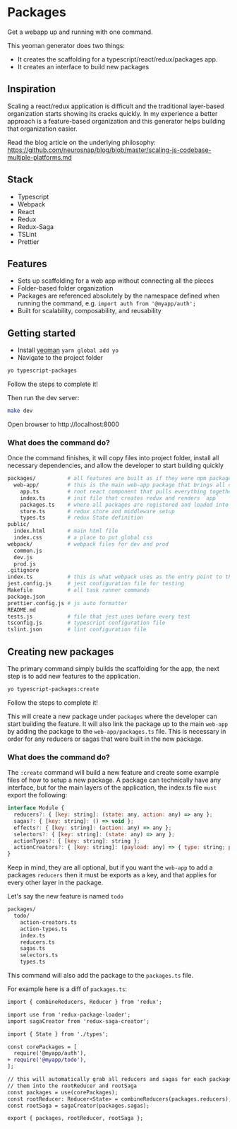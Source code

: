 # Packages

Get a webapp up and running with one command.

This yeoman generator does two things:

* It creates the scaffolding for a typescript/react/redux/packages app.
* It creates an interface to build new packages

## Inspiration

Scaling a react/redux application is difficult and the traditional layer-based
organization starts showing its cracks quickly.  In my experience a better approach
is a feature-based organization and this generator helps building that organization
easier.

Read the blog article on the underlying philosophy:
https://github.com/neurosnap/blog/blob/master/scaling-js-codebase-multiple-platforms.md

## Stack

* Typescript
* Webpack
* React
* Redux
* Redux-Saga
* TSLint
* Prettier

## Features

* Sets up scaffolding for a web app without connecting all the pieces
* Folder-based folder organization
* Packages are referenced absolutely by the namespace defined when running the command, e.g. `import auth from '@myapp/auth';`
* Built for scalability, composability, and reusability

## Getting started

* Install [yeoman](http://yeoman.io/) `yarn global add yo`
* Navigate to the project folder

```bash
yo typescript-packages
```

Follow the steps to complete it!

Then run the dev server:

```bash
make dev
```

Open browser to http://localhost:8000

### What does the command do?

Once the command finishes, it will copy files into project folder, install all necessary dependencies,
and allow the developer to start building quickly

```bash
packages/          # all features are built as if they were npm packages here
  web-app/         # this is the main web-app package that brings all other packages together
    app.ts         # root react component that pulls everything together
    index.ts       # init file that creates redux and renders `app`
    packages.ts    # where all packages are registered and loaded into redux/redux-saga
    store.ts       # redux store and middleware setup
    types.ts       # redux State definition
public/
  index.html       # main html file
  index.css        # a place to put global css
webpack/           # webpack files for dev and prod
  common.js    
  dev.js
  prod.js
.gitignore
index.ts           # this is what webpack uses as the entry point to the app
jest.config.js     # jest configuration file for testing
Makefile           # all task runner commands
package.json    
prettier.config.js # js auto formatter
README.md
tests.js           # file that jest uses before every test
tsconfig.js        # typescript configuration file
tslint.json        # lint configuration file
```

## Creating new packages

The primary command simply builds the scaffolding for the app, the next step
is to add new features to the application.

```bash
yo typescript-packages:create
```

Follow the steps to complete it!

This will create a new package under `packages` where the developer can start
building the feature.  It will also link the package up to the main `web-app`
by adding the package to the `web-app/packages.ts` file.  This is necessary in order
for any reducers or sagas that were built in the new package.

### What does the command do?

The `:create` command will build a new feature and create some example files
of how to setup a new package.  A package can technically have any interface,
but for the main layers of the application, the index.ts file `must` export the following:

```js
interface Module {
  reducers?: { [key: string]: (state: any, action: any) => any };
  sagas?: { [key: string]: () => void };
  effects?: { [key: string]: (action: any) => any };
  selectors?: { [key: string]: (state: any) => any };
  actionTypes?: { [key: string]: string };
  actionCreators?: { [key: string]: (payload: any) => { type: string; payload: any } };
}
```

Keep in mind, they are all optional, but if you want the `web-app` to add a
packages `reducers` then it must be exports as a key, and that applies for
every other layer in the package.

Let's say the new feature is named `todo`

```bash
packages/
  todo/
    action-creators.ts
    action-types.ts
    index.ts
    reducers.ts
    sagas.ts
    selectors.ts
    types.ts
```

This command will also add the package to the `packages.ts` file.

For example here is a diff of `packages.ts`:

```diff
import { combineReducers, Reducer } from 'redux';

import use from 'redux-package-loader';
import sagaCreator from 'redux-saga-creator';

import { State } from './types';

const corePackages = [
  require('@myapp/auth'),
+ require('@myapp/todo'),
];

// this will automatically grab all reducers and sagas for each package and load
// them into the rootReducer and rootSaga
const packages = use(corePackages);
const rootReducer: Reducer<State> = combineReducers(packages.reducers);
const rootSaga = sagaCreator(packages.sagas);

export { packages, rootReducer, rootSaga };
```
